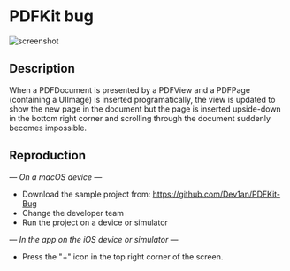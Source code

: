 #  PDFKit bug

![screenshot](/private/tmp/pdfKitBug/screenshot.png)

## Description
When a PDFDocument is presented by a PDFView and a PDFPage (containing a UIImage) is inserted programatically, the view is updated to show the new page in the document but the page is inserted upside-down in the bottom right corner and scrolling through the document suddenly becomes impossible.

## Reproduction
*— On a macOS device —*
- Download the sample project from: https://github.com/Dev1an/PDFKit-Bug
- Change the developer team
- Run the project on a device or simulator

*— In the app on the iOS device or simulator —*
- Press the "+" icon in the top right corner of the screen.

